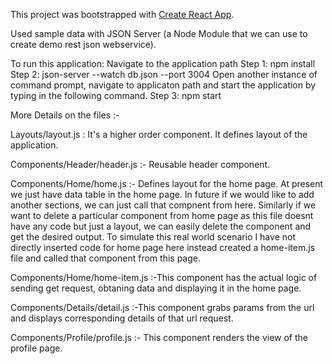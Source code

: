 This project was bootstrapped with [Create React App](https://github.com/facebookincubator/create-react-app).

Used  sample data with JSON Server (a Node Module that we can use to create demo rest json webservice).

To run this application:
Navigate to the application path
Step 1: npm install
Step 2: json-server --watch db.json --port 3004
Open another instance of command prompt, navigate to applicaton path and start the application by typing in the following command.
Step 3: npm start

More Details on the files :-

Layouts/layout.js : It's a higher order component. It defines layout of the application.

Components/Header/header.js :- Reusable header component.

Components/Home/home.js :- Defines layout for the home page. At present we just have data table in the home page. In future if we would like to add another sections, we can just call that compnent from here. Similarly if we want to delete a particular component from home page as this file doesnt have any code but just a layout, we can easily delete the component and get the desired output. To simulate this real world scenario I have not directly inserted code for home page here instead created a home-item.js file and called that component from this page.

Components/Home/home-item.js :-This component has the actual logic of sending get request, obtaning data and displaying it in the home page.

Components/Details/detail.js :-This component grabs params from the url and displays corresponding details of that url request.

Components/Profile/profile.js :- This component renders the view of the profile page.
